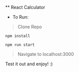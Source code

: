 ** React Calculator

* To Run:

> Clone Repo

`npm install`

`npm run start`

> Navigate to localhost:3000

Test it out and enjoy! :)
